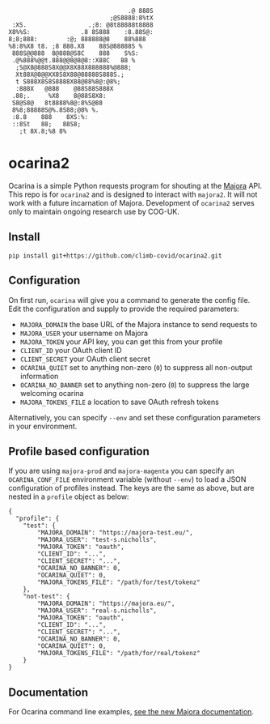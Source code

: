 
```
                                 .@ 888S
                            ;@S8888:8%tX
 :XS.                 .;8: @8t88888t8888
X8%%S:              .8 8S888    :8.88S@:
8;8;888:        :@; 888888@8    88%888
%8:8%X8 t8. ;8 888.X8    88S@88888S %
 888S@@888  8@888@S8C    888    S%S:
 .@%888%@@t.888@@8@8@8::X88C   88 %
  ;S@X8@888S8X@@X8X88X888888%@888;
  Xt88X@8@@XX8S8X88@88888S888S.;
  t S888X8S8S8888X88@88%8@:@8%;
  :888X   @888    @88S88S888X
 .88;.     %X8    8@88S8X8:
 S8@S8@   8t8888%8@:8%S@88
 8%8;88888S@%.8S88;@8% %.
 :8.8    888    8XS:%:
 ::8St   88;   88S8;
   ;t 8X.8;%8 8%
```

# ocarina2
Ocarina is a simple Python requests program for shouting at the [Majora](https://github.com/SamStudio8/majora) API.
This repo is for `ocarina2` and is designed to interact with `majora2`. It will not work with a future incarnation of Majora.
Development of `ocarina2` serves only to maintain ongoing research use by COG-UK.

## Install

```
pip install git+https://github.com/climb-covid/ocarina2.git
```

## Configuration
On first run, `ocarina` will give you a command to generate the config file.
Edit the configuration and supply to provide the required parameters:

* `MAJORA_DOMAIN` the base URL of the Majora instance to send requests to
* `MAJORA_USER` your username on Majora
* `MAJORA_TOKEN` your API key, you can get this from your profile
* `CLIENT_ID` your OAuth client ID
* `CLIENT_SECRET` your OAuth client secret
* `OCARINA_QUIET` set to anything non-zero (`0`) to suppress all non-output information
* `OCARINA_NO_BANNER` set to anything non-zero (`0`) to suppress the large welcoming ocarina
* `MAJORA_TOKENS_FILE` a location to save OAuth refresh tokens

Alternatively, you can specify `--env` and set these configuration parameters in your environment.

## Profile based configuration

If you are using `majora-prod` and `majora-magenta` you can specify an `OCARINA_CONF_FILE` environment variable (without `--env`) to load a JSON configuration of profiles instead.
The keys are the same as above, but are nested in a `profile` object as below:

```
{
  "profile": {
    "test": {
        "MAJORA_DOMAIN": "https://majora-test.eu/",
        "MAJORA_USER": "test-s.nicholls",
        "MAJORA_TOKEN": "oauth",
        "CLIENT_ID": "...",
        "CLIENT_SECRET": "...",
        "OCARINA_NO_BANNER": 0,
        "OCARINA_QUIET": 0,
        "MAJORA_TOKENS_FILE": "/path/for/test/tokenz"
    },
    "not-test": {
        "MAJORA_DOMAIN": "https://majora.eu/",
        "MAJORA_USER": "real-s.nicholls",
        "MAJORA_TOKEN": "oauth",
        "CLIENT_ID": "...",
        "CLIENT_SECRET": "...",
        "OCARINA_NO_BANNER": 0,
        "OCARINA_QUIET": 0,
        "MAJORA_TOKENS_FILE": "/path/for/real/tokenz"
    }
}
```

## Documentation

For Ocarina command line examples, [see the new Majora documentation](https://samstudio8.github.io/majora-docs/).
